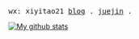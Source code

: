 <p>
  <samp>
    <span>wx: xiyitao21</span>
  </samp>
  <samp>
    <a href="https://kid-1912.github.io/">blog</a> .
  </samp>
  <samp>
    <a href="https://juejin.cn/user/3008684729329512/posts">juejin</a> .
  </samp>
</p>

<a href="https://github.com/anuraghazra/github-readme-stats">
  <img align="center" src="https://github-readme-stats.anuraghazra1.vercel.app/api?username=KID-1912&layout=compact&show_icons=true&line_height=27&count_private=true" alt="My github stats" />

</a>  


<!--

Here are some ideas to get you started:

- 🔭 I’m currently working on ...
- 🌱 I’m currently learning ...
- 👯 I’m looking to collaborate on ...
- 🤔 I’m looking for help with ...
- 💬 Ask me about ...
- 📫 How to reach me: ...
- 😄 Pronouns: ...
- ⚡ Fun fact: ...
-->
